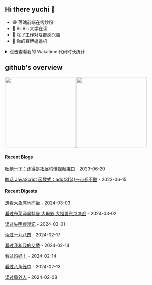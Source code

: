 ## Hi there yuchi 👋 

- 😄 落魄前端在线炒粉
- 🏫 BiliBili 大学在读
- 🤔 除了工作对啥都感兴趣
- 👯 你的赛博逼逼机

<details>
  <summary>
    点击查看我的 Wakatime 代码时长统计
  </summary>
  <div>
    <img src="https://github-readme-stats.vercel.app/api/wakatime?username=yuchiXiong&hide_title=true&layout=compact&langs_count=10" />
  <div>
</details>
    
## github's overview

<a href="https://github.com/yuchiXiong">
  <img height="225" src="https://github-readme-stats.vercel.app/api?username=yuchiXiong&show_icons=true&include_all_commits=true&count_private=true"/>
  <img height="225" src="https://github-readme-stats.vercel.app/api/top-langs/?username=yuchiXiong&hide=python,css,ejs,stylus,racket,scss,slim,html,c,less,shell"/>
</a>

#### Recent Blogs

[吐槽一下：还得是拓展坞懂视频接口](https://xiongyuchi.top/2023/06/20/tu-cao-yi-xia-huan-de-shi-tuo-zhan-wu-dong-shi-pin-jie-kou/) - 2023-06-20

[瞎话 JavaScript 函数式：add(3)(4)一点都不酷](https://xiongyuchi.top/2023/06/15/xia-hua-han-shu-shi-add-3-4-yi-dian-du-bu-ku/) - 2023-06-15

#### Recent Digests

[想看大象席地而坐](http://movie.douban.com/subject/27172891/) - 2024-03-03

[看过布莱泽奥特曼 大电影 大怪兽东京决战](http://movie.douban.com/subject/36658859/) - 2024-03-02

[读过失明症漫记](https://book.douban.com/subject/35984787/) - 2024-03-01

[读过一九八四](https://book.douban.com/subject/3815131/) - 2024-02-17

[看过我和我的父辈](http://movie.douban.com/subject/35294995/) - 2024-02-14

[看过妈妈！](http://movie.douban.com/subject/34954093/) - 2024-02-14

[看过八角笼中](http://movie.douban.com/subject/35765480/) - 2024-02-13

[读过局外人](https://book.douban.com/subject/24257486/) - 2024-02-08